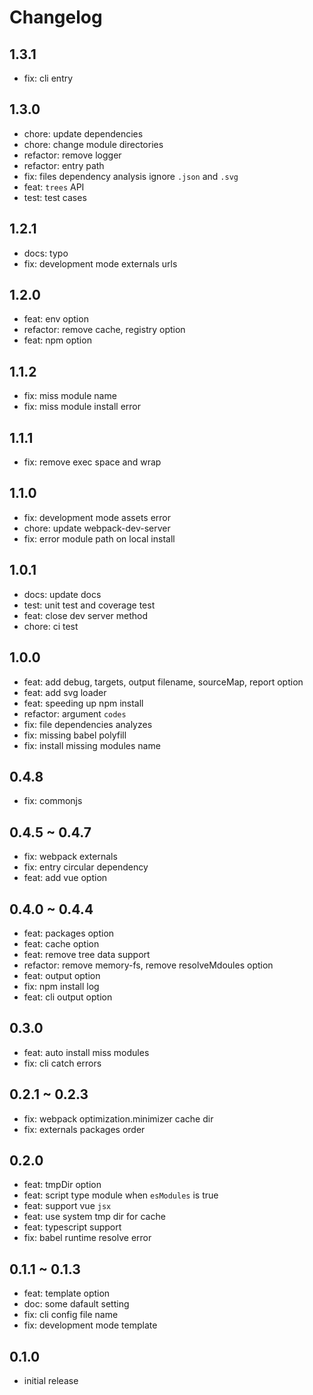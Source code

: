 # Changelog

## 1.3.1

- fix: cli entry

## 1.3.0

- chore: update dependencies
- chore: change module directories
- refactor: remove logger
- refactor: entry path
- fix: files dependency analysis ignore `.json` and `.svg`
- feat: `trees` API
- test: test cases

## 1.2.1

- docs: typo
- fix: development mode externals urls

## 1.2.0

- feat: env option
- refactor: remove cache, registry option
- feat: npm option

## 1.1.2

- fix: miss module name
- fix: miss module install error

## 1.1.1

- fix: remove exec space and wrap

## 1.1.0

- fix: development mode assets error
- chore: update webpack-dev-server
- fix: error module path on local install

## 1.0.1

- docs: update docs
- test: unit test and coverage test
- feat: close dev server method
- chore: ci test

## 1.0.0

- feat: add debug, targets, output filename, sourceMap, report option
- feat: add svg loader
- feat: speeding up npm install
- refactor: argument `codes`
- fix: file dependencies analyzes
- fix: missing babel polyfill
- fix: install missing modules name

## 0.4.8

- fix: commonjs

## 0.4.5 ~ 0.4.7

- fix: webpack externals
- fix: entry circular dependency
- feat: add vue option

## 0.4.0 ~ 0.4.4

- feat: packages option
- feat: cache option
- feat: remove tree data support
- refactor: remove memory-fs, remove resolveMdoules option
- feat: output option
- fix: npm install log
- feat: cli output option

## 0.3.0

- feat: auto install miss modules
- fix: cli catch errors

## 0.2.1 ~ 0.2.3

- fix: webpack optimization.minimizer cache dir
- fix: externals packages order

## 0.2.0

- feat: tmpDir option
- feat: script type module when `esModules` is true
- feat: support vue `jsx`
- feat: use system tmp dir for cache
- feat: typescript support
- fix: babel runtime resolve error

## 0.1.1 ~ 0.1.3

- feat: template option
- doc: some dafault setting
- fix: cli config file name
- fix: development mode template

## 0.1.0

- initial release
